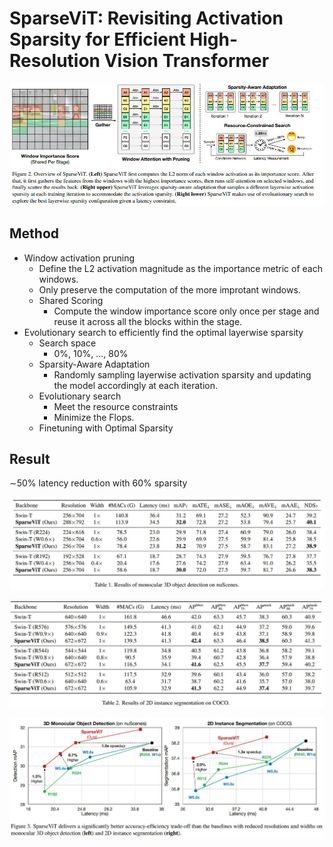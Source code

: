 # SparseViT: Revisiting Activation Sparsity for Efficient High-Resolution Vision Transformer

<p align="center">
  <img src="./sparsevit.jpg" width="600" title="sparsevit">
</p>

## Method
- Window activation pruning
  - Define the L2 activation magnitude as the importance metric of each windows.
  - Only preserve the computation of the more improtant windows.
  - Shared Scoring
    - Compute the window importance score only once per stage and reuse it across all the blocks within the stage.
- Evolutionary search to efficiently find the optimal layerwise sparsity
  - Search space
    - 0%, 10%, ..., 80%
  - Sparsity-Aware Adaptation
    - Randomly sampling layerwise activation sparsity and updating the model accordingly at each iteration.
  - Evolutionary search
    - Meet the resource constraints
    - Minimize the Flops.
  - Finetuning with Optimal Sparsity

## Result
∼50% latency reduction with 60% sparsity

<p align="center">
  <img src="./result1.jpg" width="600" title="sparsevit">
</p>
<p align="center">
  <img src="./result2.jpg" width="600" title="sparsevit">
</p>
<p align="center">
  <img src="./result3.jpg" width="600" title="sparsevit">
</p>